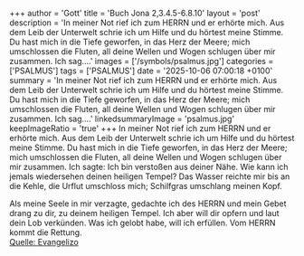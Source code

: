 +++
author = 'Gott'
title = 'Buch Jona 2,3.4.5-6.8.10'
layout = 'post'
description = 'In meiner Not rief ich zum HERRN und er erhörte mich. Aus dem Leib der Unterwelt schrie ich um Hilfe und du hörtest meine Stimme. Du hast mich in die Tiefe geworfen, in das Herz der Meere; mich umschlossen die Fluten, all deine Wellen und Wogen schlugen über mir zusammen. Ich sag....'
images = ['/symbols/psalmus.jpg']
categories = ['PSALMUS']
tags = ['PSALMUS']
date = '2025-10-06 07:00:18 +0100'
summary = 'In meiner Not rief ich zum HERRN und er erhörte mich. Aus dem Leib der Unterwelt schrie ich um Hilfe und du hörtest meine Stimme. Du hast mich in die Tiefe geworfen, in das Herz der Meere; mich umschlossen die Fluten, all deine Wellen und Wogen schlugen über mir zusammen. Ich sag....'
linkedsummaryImage = 'psalmus.jpg'
keepImageRatio = 'true'
+++
In meiner Not rief ich zum HERRN und er erhörte mich. Aus dem Leib der Unterwelt schrie ich um Hilfe und du hörtest meine Stimme.
Du hast mich in die Tiefe geworfen, in das Herz der Meere; mich umschlossen die Fluten, all deine Wellen und Wogen schlugen über mir zusammen.
Ich sagte: Ich bin verstoßen aus deiner Nähe.<!--more--> Wie kann ich jemals wiedersehen deinen heiligen Tempel?
Das Wasser reichte mir bis an die Kehle, die Urflut umschloss mich; Schilfgras umschlang meinen Kopf.

Als meine Seele in mir verzagte, gedachte ich des HERRN und mein Gebet drang zu dir, zu deinem heiligen Tempel.
Ich aber will dir opfern und laut dein Lob verkünden. Was ich gelobt habe, will ich erfüllen. Vom HERRN kommt die Rettung.<br> [Quelle: Evangelizo](https://evangeliumtagfuertag.org/DE/gospel)